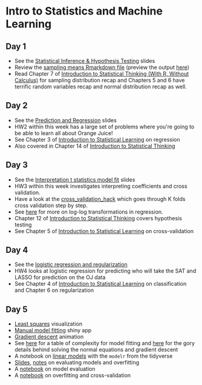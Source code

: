 # Intro to Statistics and Machine Learning

## Day 1
  * See the [Statistical Inference & Hypothesis Testing](Statistics%201.pptx) slides
  * Review the [sampling means Rmarkdown file](sampling%20means%20HW.Rmd) (preview the output [here](http://htmlpreview.github.io/?https://github.com/msr-ds3/coursework/blob/master/week2/sampling_means_HW.html))
  * Read Chapter 7 of [Introduction to Statistical Thinking (With R, Without Calculus)](http://pluto.huji.ac.il/~msby/StatThink/) for sampling distribution recap and Chapters 5 and 6 have terrific random variables recap and normal distribution recap as well.

<!--
  * Check out Chapters 7, 8, and 9 of [Introduction to Statistical Thinking (With R, Without Calculus)](http://pluto.huji.ac.il/~msby/StatThink/)
-->

## Day 2
  * See the [Prediction and Regression](Prediction%20and%20Regression.pptx) slides
  * HW2 within this week has a large set of problems where you're going to be able to learn all about Orange Juice!
  * See Chapter 3 of [Introduction to Statistical Learning](http://www-bcf.usc.edu/~gareth/ISL/) on regression
  * Also covered in Chapter 14 of [Introduction to Statistical Thinking](http://pluto.huji.ac.il/~msby/StatThink/)

## Day 3
  * See the [Interpretation t statistics model fit](Interpretation%20t%20statistics%20model%20fit.pptx) slides
  * HW3 within this week investigates interpreting coefficients and cross validation.
  * Have a look at the [cross_validation_hack](cross_validation_hack.Rmd) which goes through K folds cross validation step by step.
  * See [here](http://home.wlu.edu/~gusej/econ398/notes/logRegressions.pdf) for more on log-log transformations in regression.
  * Chapter 12 of [Introduction to Statistical Thinking](http://pluto.huji.ac.il/~msby/StatThink/) covers hypothesis testing
  * See Chapter 5 of [Introduction to Statistical Learning](http://www-bcf.usc.edu/~gareth/ISL/) on cross-validation

## Day 4
  * See the [logistic regression and regularization](logit.pptx)
  * HW4 looks at logistic regression for predicting who will take the SAT and LASSO for prediction on the OJ data
  * See Chapter 4 of [Introduction to Statistical Learning](http://www-bcf.usc.edu/~gareth/ISL/) on classification and Chapter 6 on regularization

## Day 5
  * [Least squares](http://students.brown.edu/seeing-theory/regression/index.html#first) visualization
  * [Manual model fitting](https://jmhmsr.shinyapps.io/modelfit/) shiny app
  * [Gradient descent](http://htmlpreview.github.io/?https://github.com/jhofman/msd2017/blob/master/lectures/lecture_6/gradient_descent.html) animation
  * See [here](http://modelingsocialdata.org/lectures/2017/02/24/lecture-6-regression-1.html) for a table of complexity for model fitting and [here](https://github.com/jhofman/msd2017-notes/blob/master/lecture_6/lecture_6.pdf) for the gory details behind solving the normal equations and gradient descent
  * A notebook on [linear models](https://github.com/msr-ds3/coursework/blob/master/week2/linear_models.ipynb) with the `modelr` from the tidyverse
  * [Slides](https://www.slideshare.net/jakehofman/modeling-social-data-lecture-7-model-complexity-and-generalization), [notes](https://github.com/jhofman/msd2017-notes/blob/master/lecture_7/lecture_7.pdf) on evaluating models and overfitting
  * A [notebook](model_evaluation.ipynb) on model evaluation
  * A [notebook](complexity_control.ipynb) on overfitting and cross-validation
